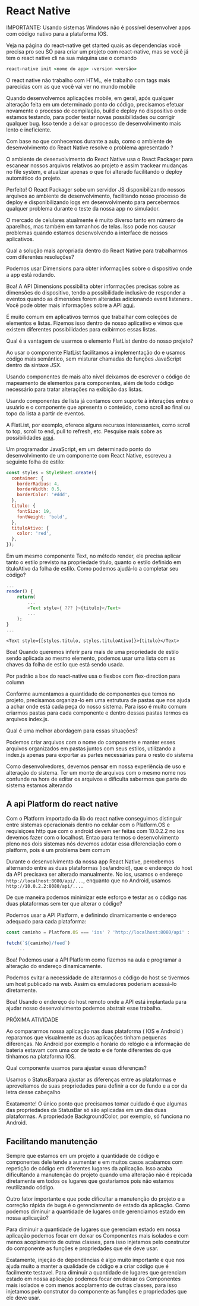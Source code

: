 # React Native

IMPORTANTE: Usando sistemas Windows não é possível desenvolver apps com código nativo para a plataforma IOS.

Veja na página do react-native get started quais as dependencias você precisa pro seu SO para criar um projeto com react-native, mas se você já tem o react native cli na sua máquina use o comando

```cmd
react-native init <nome do app> -version <versão>
```

O react native não trabalho com HTML, ele trabalho com tags mais parecidas com as que você vai ver no mundo mobile

Quando desenvolvemos aplicações mobile, em geral, após qualquer alteração feita em um determinado ponto do código, precisamos efetuar novamente o processo de compilação, build e deploy no dispositivo onde estamos testando, para poder testar novas possibilidades ou corrigir qualquer bug. Isso tende a deixar o processo de desenvolvimento mais lento e ineficiente.

Com base no que conhecemos durante a aula, como o ambiente de desenvolvimento do React Native resolve o problema apresentado ?

O ambiente de desenvolvimento do React Native usa o React Packager para escanear nossos arquivos relativos ao projeto e assim trackear mudanças no file system, e atualizar apenas o que foi alterado facilitando o deploy automático do projeto.

Perfeito! O React Packager sobe um servidor JS disponibilizando nossos arquivos ao ambiente de desenvolvimento, facilitando nosso processo de deploy e disponibilizando logs em desenvolvimento para percebermos qualquer problema durante o teste da nossa app no simulador.

O mercado de celulares atualmente é muito diverso tanto em número de aparelhos, mas também em tamanhos de telas. Isso pode nos causar problemas quando estamos desenvolvendo a interface de nossos aplicativos.

Qual a solução mais apropriada dentro do React Native para trabalharmos com diferentes resoluções?

Podemos usar Dimensions para obter informações sobre o dispositivo onde a app está rodando.

Boa! A API Dimensions possibilita obter informações precisas sobre as dimensões do dispositivo, tendo a possibilidade inclusive de responder a eventos quando as dimensões forem alteradas adicionando event listeners . Você pode obter mais informações sobre a API [aqui](https://reactnative.dev/docs/dimensions).

É muito comum em aplicativos termos que trabalhar com coleções de elementos e listas. Fizemos isso dentro de nosso aplicativo e vimos que existem diferentes possibilidades para exibirmos essas listas.

Qual é a vantagem de usarmos o elemento FlatList dentro do nosso projeto?

Ao usar o componente FlatList facilitamos a implementação do e usamos código mais semântico, sem misturar chamadas de funções JavaScript dentro da sintaxe JSX.

Usando componentes de mais alto nível deixamos de escrever o código de mapeamento de elementos para componentes, além de todo código necessário para tratar alterações na exibição das listas.

Usando componentes de lista já contamos com suporte à interações entre o usuário e o componente que apresenta o conteúdo, como scroll ao final ou topo da lista a partir de eventos.

A FlatList, por exemplo, oferece alguns recursos interessantes, como scroll to top, scroll to end, pull to refresh, etc. Pesquise mais sobre as possibilidades [aqui](https://reactnative.dev/docs/flatlist).

Um programador JavaScript, em um determinado ponto do desenvolvimento de um componente com React Native, escreveu a seguinte folha de estilo:

```js
const styles = StyleSheet.create({
  container: {
    borderRadius: 4,
    borderWidth: 0.5,
    borderColor: '#ddd',
  },
  titulo: {
    fontSize: 19,
    fontWeight: 'bold',
  },
  tituloAtivo: {
    color: 'red',
  },
});
```

Em um mesmo componente Text, no método render, ele precisa aplicar tanto o estilo previsto na propriedade titulo, quanto o estilo definido em tituloAtivo da folha de estilo. Como podemos ajudá-lo a completar seu código?

```js
...
render() {
    return(
        ...
        <Text style={ ??? }>{titulo}</Text>
        ...
    );
}
...
```

`<Text style={[styles.titulo, styles.tituloAtivo]}>{titulo}</Text>`

Boa! Quando queremos inferir para mais de uma propriedade de estilo sendo aplicada ao mesmo elemento, podemos usar uma lista com as chaves da folha de estilo que está sendo usada.

Por padrão a box do react-native usa o flexbox com flex-direction para column

Conforme aumentamos a quantidade de componentes que temos no projeto, precisamos organiza-lo em uma estrutura de pastas que nos ajuda a achar onde está cada peça do nosso sistema. Para isso é muito comum criarmos pastas para cada componente e dentro dessas pastas termos os arquivos index.js.

Qual é uma melhor abordagem para essas situações?

Podemos criar arquivos com o nome do componente e manter esses arquivos organizados em pastas juntos com seus estilos, utilizando a index.js apenas para exportar as partes necessárias para o resto do sistema

Como desenvolvedores, devemos pensar em nossa experiência de uso e alteração do sistema. Ter um monte de arquivos com o mesmo nome nos confunde na hora de editar os arquivos e dificulta sabermos que parte do sistema estamos alterando

## A api Platform do react native

Com o Platform importado da lib do react native conseguimos distinguir entre sistemas operacionais dentro no celular com o Platform.OS e requisiçoes http que com o android devem ser feitas com 10.0.2.2 no ios devemos fazer com o localhost. Entao para termos o desenvolvimento pleno nos dois sistemas nós devemos adotar essa diferenciação com o platform, pois é um problema bem comum

Durante o desenvolvimento da nossa app React Native, percebemos alternando entre as duas plataformas (ios/android), que o endereço do host da API precisava ser alterado manualmente. No ios, usamos o endereço `http://localhost:8080/api/...`, enquanto que no Android, usamos `http://10.0.2.2:8080/api/....`

De que maneira podemos minimizar este esforço e testar as o código nas duas plataformas sem ter que alterar o código?

Podemos usar a API Platform, e definindo dinamicamente o endereço adequado para cada plataforma:

```js
const caminho = Platform.OS === 'ios' ? 'http://localhost:8080/api' : 'http://10.0.2.2:8080/api';

fetch(`${caminho}/feed`)
    ...
```

Boa! Podemos usar a API Platform como fizemos na aula e programar a alteração do endereço dinamicamente.

Podemos evitar a necessidade de alterarmos o código do host se tivermos um host publicado na web. Assim os emuladores poderiam acessá-lo diretamente.

Boa! Usando o endereço do host remoto onde a API está implantada para ajudar nosso desenvolvimento podemos abstrair esse trabalho.

PRÓXIMA ATIVIDADE

Ao compararmos nossa aplicação nas duas plataforma ( IOS e Android ) reparamos que visualmente as duas aplicações tinham pequenas diferenças. No Android por exemplo o horário do relógio e a informação de bateria estavam com uma cor de texto e de fonte diferentes do que tínhamos na plataforma IOS.

Qual componente usamos para ajustar essas diferenças?

Usamos o StatusBarpara ajustar as diferenças entre as plataformas e aproveitamos de suas propriedades para definir a cor de fundo e a cor da letra desse cabeçalho

Exatamente! O único ponto que precisamos tomar cuidado é que algumas das propriedades da StatusBar só são aplicadas em um das duas plataformas. A propriedade BackgroundColor, por exemplo, só funciona no Android.

## Facilitando manutenção

Sempre que estamos em um projeto a quantidade de código e componentes dele tende a aumentar e em muitos casos acabamos com repetição de código em diferentes lugares da aplicação. Isso acaba dificultando a manutenção do projeto quando uma alteração não é repicada diretamente em todos os lugares que gostariamos pois não estamos reutilizando código.

Outro fator importante e que pode dificultar a manutenção do projeto e a correção rápida de bugs é o gerenciamento de estado da aplicação. Como podemos diminuir a quantidade de lugares onde gerenciamos estado em nossa aplicação?

Para diminuir a quantidade de lugares que gerenciam estado em nossa aplicação podemos focar em deixar os Componentes mais isolados e com menos acoplamento de outras classes, para isso injetamos pelo construtor do componente as funções e propriedades que ele deve usar.

Exatamente, injeção de dependências é algo muito importante e que nos ajuda muito a manter a qualidade de código e a criar código que é facilmente testavel.
Para diminuir a quantidade de lugares que gerenciam estado em nossa aplicação podemos focar em deixar os Componentes mais isolados e com menos acoplamento de outras classes, para isso injetamos pelo construtor do componente as funções e propriedades que ele deve usar.
